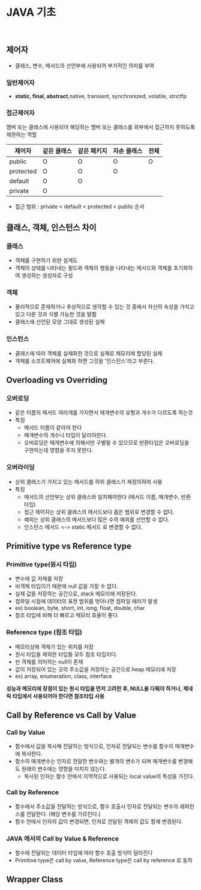 # JAVA 기초

<br>

## 제어자
- 클래스, 변수, 메서드의 선언부에 사용되어 부가적인 의미를 부여

### 일반제어자
-  **static, final, abstract**,native, transient, synchronized, volatile, strictfp

### 접근제어자
멤버 또는 클래스에 사용되어 해당하는 멤버 또는 클래스를 외부에서 접근하지 못하도록 제한하는 역할

  | 제어자 | 같은 클래스 |  같은 패키지 | 자손 클래스 | 전체 |
  | --- | --- | --- | --- | --- |
  | public | O | O | O | O |
  | protected | O | O | O |  |
  | default | O | O |  |  |
  | private | O |  |  |  |

- 접근 범위 : private < default < protected < public 순서

## 클래스, 객체, 인스턴스 차이

### 클래스

- 객체를 구현하기 위한 설계도
- 객체의 상태를 나타내는 필드와 객체의 행동을 나타내는 메서드와 객체를 초기화하여 생성하는 생성자로 구성

### 객체

- 물리적으로 존재하거나 추상적으로 생각할 수 있는 것 중에서 자신의 속성을 가지고 있고 다른 것과 식별 가능한 것을 말함
- 클래스에 선언된 모양 그대로 생성된 실체

### 인스턴스

- 클래스에 따라 객체를 실체화한 것으로 실제로 메모리에 할당된 실체
- 객체를 소프트웨어에 실체화 하면 그것을 '인스턴스'라고 부른다.

## Overloading vs Overriding

### 오버로딩

- 같은 이름의 메서드 여러개를 가지면서 매개변수의 유형과 개수가 다르도록 하는것
- 특징
    - 메서드 이름이 같아야 한다
    - 매개변수의 개수나 타입이 달라야한다.
    - 오버로딩은 매개변수에 의해서만 구별될 수 있으므로 반환타입은 오버로딩을 구현하는데 영향을 주지 못한다.

### 오버라이딩

- 상위 클래스가 가지고 있는 메서드를 하위 클래스가 재정의하여 사용
- 특징
    - 메서드의 선언부는 상위 클래스와 일치해야한다 (메서드 이름, 매개변수, 반환타입)
    - 접근 제어자는 상위 클래스의 메서드보다 좁은 범위로 변경할 수 없다.
    - 예외는 상위 클래스의 메서드보다 많은 수의 예외를 선언할 수 없다.
    - 인스턴스 메서드 <-> static 메서드 로 변경할 수 없다.


## Primitive type vs Reference type

### Primitive type(원시 타입)
- 변수에 값 자체를 저장
- 비객체 타입이기 때문에 null 값을 가질 수 없다.
- 실제 값을 저장하는 공간으로, stack 메모리에 저장된다.
- 컴파일 시점에 데이터의 표현 범위를 벗어나면 컴파일 에러가 발생
- ex) boolean, byte, short, int, long, float, double, char
- 참조 타입에 비해 더 빠르고 메모리 효율이 좋다.

### Reference type (참조 타입)
- 메모리상에 객체가 있는 위치를 저장
- 원시 타입을 제외한 타입들 모두 참조 타입이다.
- 빈 객체를 의미하는 null이 존재
- 값이 저장되어 있는 곳의 주소값을 저장하는 공간으로 heap 메모리에 저장
- ex) array, enumeration, class, interface

**성능과 메모리에 장점이 있는 원시 타입을 먼저 고려한 후, NULL을 다뤄야 하거나, 제네릭 타입에서 사용되어야 한다면 참조타입 사용**


## Call by Reference vs Call by Value

### Call by Value
- 함수에서 값을 복사해 전달하는 방식으로, 인자로 전달되는 변수를 함수의 매개변수에 복사한다.
- 함수의 매개변수는 인자로 전달한 변수와는 별개의 변수가 되며 매개변수를 변경해도 원래의 변수에는 영향을 미치지 않는다.
    - 복사된 인자는 함수 안에서 지역적으로 사용되는 local value의 특성을 가진다.

### Call by Reference

- 함수에서 주소값을 전달하는 방식으로, 함수 호출시 인자로 전달되는 변수의 레퍼런스를 전달한다. (해당 변수를 가르킨다.)
- 함수 안에서 인자의 값이 변경되면, 인자로 전달된 객체의 값도 함께 변경된다.

### JAVA 에서의 Call by Value & Reference
- 함수에 전달되는 데이터 타입에 따라 함수 호출 방식이 달라진다
- Primitive type은 call by value, Reference type은 call by reference 로 동작

## Wrapper Class
